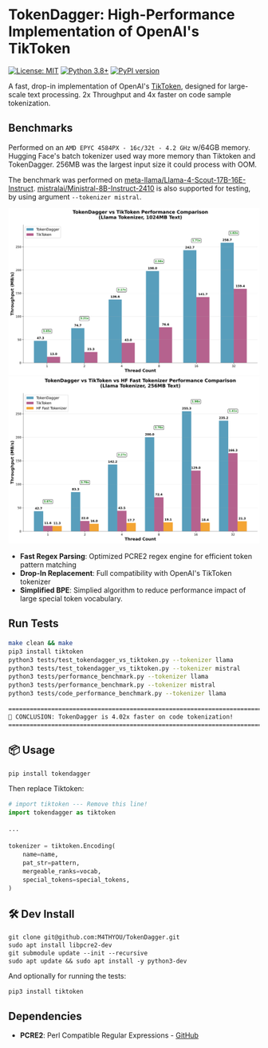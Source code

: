 # TokenDagger: High-Performance Implementation of OpenAI's TikToken

[![License: MIT](https://img.shields.io/badge/License-MIT-yellow.svg)](https://opensource.org/licenses/MIT)
[![Python 3.8+](https://img.shields.io/badge/python-3.8+-blue.svg)](https://www.python.org/downloads/)
[![PyPI version](https://badge.fury.io/py/tokendagger.svg)](https://badge.fury.io/py/tokendagger)

A fast, drop-in implementation of OpenAI's [TikToken](https://github.com/openai/tiktoken), designed for large-scale text processing. 2x Throughput and 4x faster on code sample tokenization.

## Benchmarks

Performed on an `AMD EPYC 4584PX - 16c/32t - 4.2 GHz` w/64GB memory. Hugging Face's batch tokenizer used way more memory than Tiktoken and TokenDagger. 256MB was the largest input size it could process with OOM.

The benchmark was performed on [meta-llama/Llama-4-Scout-17B-16E-Instruct](https://huggingface.co/meta-llama/Llama-4-Scout-17B-16E-Instruct/tree/main). [mistralai/Ministral-8B-Instruct-2410](https://huggingface.co/mistralai/Ministral-8B-Instruct-2410/tree/main) is also supported for testing, by using argument `--tokenizer mistral`.

![Throughput Benchmark Results](throughput_llama_1024mb.svg)
![Throughput Benchmark Results](throughput_llama_256mb.svg)

- **Fast Regex Parsing**: Optimized PCRE2 regex engine for efficient token pattern matching
- **Drop-In Replacement**: Full compatibility with OpenAI's TikToken tokenizer
- **Simplified BPE**: Simplied algorithm to reduce performance impact of large special token vocabulary.

## Run Tests

```bash
make clean && make
pip3 install tiktoken
python3 tests/test_tokendagger_vs_tiktoken.py --tokenizer llama
python3 tests/test_tokendagger_vs_tiktoken.py --tokenizer mistral
python3 tests/performance_benchmark.py --tokenizer llama
python3 tests/performance_benchmark.py --tokenizer mistral
python3 tests/code_performance_benchmark.py --tokenizer llama
```

```
================================================================================
🎉 CONCLUSION: TokenDagger is 4.02x faster on code tokenization!
================================================================================
```

## 📦 Usage


```
pip install tokendagger
```

Then replace Tiktoken:

```python
# import tiktoken --- Remove this line!
import tokendagger as tiktoken

...

tokenizer = tiktoken.Encoding(
    name=name,
    pat_str=pattern,
    mergeable_ranks=vocab,
    special_tokens=special_tokens,
)
```

## 🛠️ Dev Install

```
git clone git@github.com:M4THYOU/TokenDagger.git
sudo apt install libpcre2-dev
git submodule update --init --recursive
sudo apt update && sudo apt install -y python3-dev
```

And optionally for running the tests:
```
pip3 install tiktoken
```



## Dependencies
- **PCRE2**: Perl Compatible Regular Expressions - [GitHub](https://github.com/PCRE2Project/pcre2)
